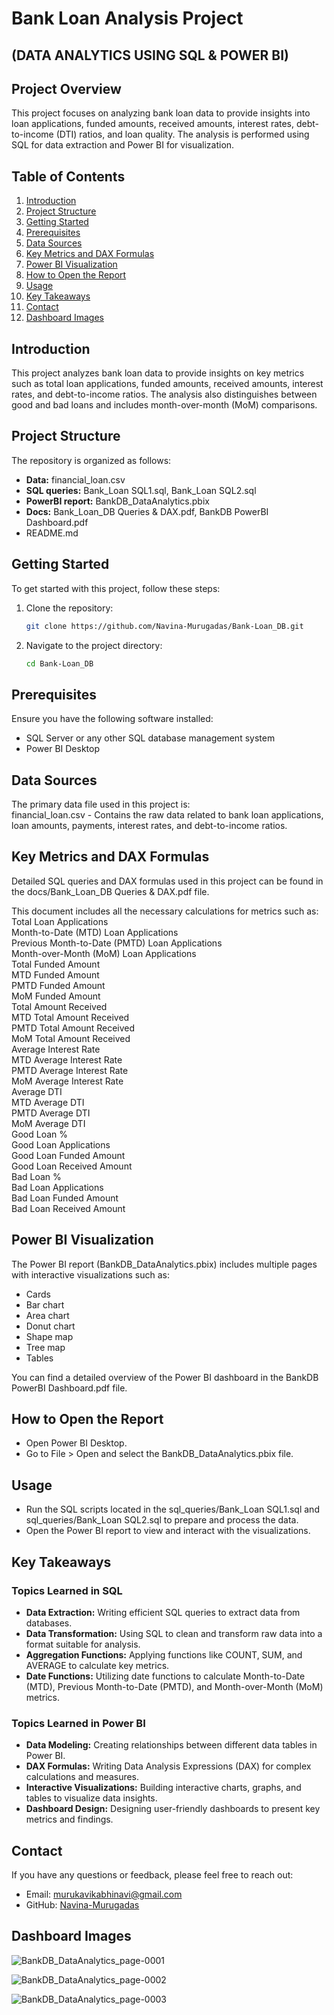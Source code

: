 # Bank Loan Analysis Project  
## (DATA ANALYTICS USING SQL & POWER BI)

## Project Overview
This project focuses on analyzing bank loan data to provide insights into loan applications, funded amounts, received amounts, interest rates, debt-to-income (DTI) ratios, and loan quality. The analysis is performed using SQL for data extraction and Power BI for visualization.

## Table of Contents
1. [Introduction](#introduction)
2. [Project Structure](#project-structure)
3. [Getting Started](#getting-started)
4. [Prerequisites](#prerequisites)
5. [Data Sources](#data-sources)
6. [Key Metrics and DAX Formulas](#key-metrics-and-dax-formulas)
7. [Power BI Visualization](#power-bi-visualization)
8. [How to Open the Report](#how-to-open-the-Report)
9. [Usage](#usage)
10. [Key Takeaways](#key-takeaways)
11. [Contact](#contact)
12. [Dashboard Images](#dashboard-images)

## Introduction
This project analyzes bank loan data to provide insights on key metrics such as total loan applications, funded amounts, received amounts, interest rates, and debt-to-income ratios. The analysis also distinguishes between good and bad loans and includes month-over-month (MoM) comparisons.

## Project Structure
The repository is organized as follows:  
- **Data:** financial_loan.csv  
- **SQL queries:** Bank_Loan SQL1.sql, Bank_Loan SQL2.sql  
- **PowerBI report:** BankDB_DataAnalytics.pbix  
- **Docs:** Bank_Loan_DB Queries & DAX.pdf, BankDB PowerBI Dashboard.pdf  
- README.md  

## Getting Started
To get started with this project, follow these steps:
1. Clone the repository:
   ```sh
   git clone https://github.com/Navina-Murugadas/Bank-Loan_DB.git
   
2. Navigate to the project directory:
   ```sh
   cd Bank-Loan_DB

## Prerequisites
Ensure you have the following software installed:  
- SQL Server or any other SQL database management system  
- Power BI Desktop   

## Data Sources  
The primary data file used in this project is:  
financial_loan.csv - Contains the raw data related to bank loan applications, loan amounts, payments, interest rates, and debt-to-income ratios.

## Key Metrics and DAX Formulas
Detailed SQL queries and DAX formulas used in this project can be found in the docs/Bank_Loan_DB Queries & DAX.pdf file.  

This document includes all the necessary calculations for metrics such as:  
Total Loan Applications  
Month-to-Date (MTD) Loan Applications  
Previous Month-to-Date (PMTD) Loan Applications  
Month-over-Month (MoM) Loan Applications  
Total Funded Amount  
MTD Funded Amount  
PMTD Funded Amount  
MoM Funded Amount  
Total Amount Received  
MTD Total Amount Received  
PMTD Total Amount Received  
MoM Total Amount Received  
Average Interest Rate  
MTD Average Interest Rate  
PMTD Average Interest Rate  
MoM Average Interest Rate  
Average DTI  
MTD Average DTI  
PMTD Average DTI  
MoM Average DTI  
Good Loan %  
Good Loan Applications  
Good Loan Funded Amount  
Good Loan Received Amount  
Bad Loan %  
Bad Loan Applications  
Bad Loan Funded Amount  
Bad Loan Received Amount  

## Power BI Visualization  
The Power BI report (BankDB_DataAnalytics.pbix) includes multiple pages with interactive visualizations such as:  
- Cards  
- Bar chart  
- Area chart      
- Donut chart
- Shape map
- Tree map  
- Tables

You can find a detailed overview of the Power BI dashboard in the BankDB PowerBI Dashboard.pdf file.  

## How to Open the Report
- Open Power BI Desktop.  
- Go to File > Open and select the BankDB_DataAnalytics.pbix file.  

## Usage  
- Run the SQL scripts located in the sql_queries/Bank_Loan SQL1.sql and sql_queries/Bank_Loan SQL2.sql to prepare and process the data.  
- Open the Power BI report to view and interact with the visualizations.  

## Key Takeaways
### Topics Learned in SQL  
- **Data Extraction:** Writing efficient SQL queries to extract data from databases.  
- **Data Transformation:** Using SQL to clean and transform raw data into a format suitable for analysis.  
- **Aggregation Functions:** Applying functions like COUNT, SUM, and AVERAGE to calculate key metrics.  
- **Date Functions:** Utilizing date functions to calculate Month-to-Date (MTD), Previous Month-to-Date (PMTD), and Month-over-Month (MoM) metrics.  

### Topics Learned in Power BI  
- **Data Modeling:** Creating relationships between different data tables in Power BI.  
- **DAX Formulas:** Writing Data Analysis Expressions (DAX) for complex calculations and measures.  
- **Interactive Visualizations:** Building interactive charts, graphs, and tables to visualize data insights.  
- **Dashboard Design:** Designing user-friendly dashboards to present key metrics and findings.  

## Contact
If you have any questions or feedback, please feel free to reach out:
- Email: [murukavikabhinavi@gmail.com](mailto:murukavikabhinavi@gmail.com)
- GitHub: [Navina-Murugadas](https://github.com/Navina-Murugadas)

## Dashboard Images  
![BankDB_DataAnalytics_page-0001](https://github.com/Navina-Murugadas/Bank-Loan_DB/assets/72821323/c244d465-b015-413d-a0d5-d29bc69d4f50)  

![BankDB_DataAnalytics_page-0002](https://github.com/Navina-Murugadas/Bank-Loan_DB/assets/72821323/15151c63-2b65-494c-939f-65b62b8e2a56)  

![BankDB_DataAnalytics_page-0003](https://github.com/Navina-Murugadas/Bank-Loan_DB/assets/72821323/401e1420-0470-46c7-bf8c-9107f7b09cb7)
